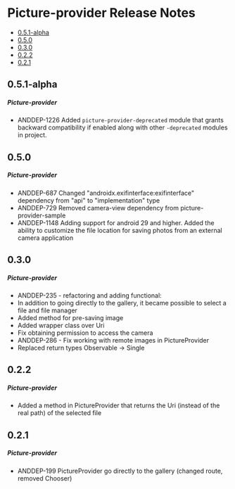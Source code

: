# Picture-provider Release Notes

- [0.5.1-alpha](#051-alpha)
- [0.5.0](#050)
- [0.3.0](#030)
- [0.2.2](#022)
- [0.2.1](#021)

## 0.5.1-alpha
##### Picture-provider
* ANDDEP-1226 Added `picture-provider-deprecated` module that grants backward compatibility if enabled along with other `-deprecated` modules in project.
## 0.5.0
##### Picture-provider
* ANDDEP-687 Changed "androidx.exifinterface:exifinterface" dependency from "api" to "implementation" type
* ANDDEP-729 Removed camera-view dependency from picture-provider-sample
* ANDDEP-1148 Adding support for android 29 and higher. Added the ability to customize the file location for saving photos from an external camera application
## 0.3.0
##### Picture-provider
* ANDDEP-235 - refactoring and adding functional:
* In addition to going directly to the gallery, it became possible to select a file and file manager
* Added method for pre-saving image
* Added wrapper class over Uri
* Fix obtaining permission to access the camera
* ANDDEP-286 - Fix working with remote images in PictureProvider
* Replaced return types Observable -> Single
## 0.2.2
##### Picture-provider
* Added a method in PictureProvider that returns the Uri (instead of the real path) of the selected file
## 0.2.1
##### Picture-provider
* ANDDEP-199 PictureProvider go directly to the gallery (changed route, removed Chooser)